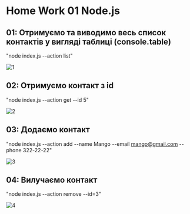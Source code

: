 # Home Work 01 Node.js

## 01: Отримуємо та виводимо весь список контактів у вигляді таблиці (console.table)

"node index.js --action list"

![1](https://user-images.githubusercontent.com/90495761/204229795-893a6c97-c677-47c2-90c1-6a5d10dc0a43.jpg)

## 02: Отримуємо контакт з id

"node index.js --action get --id 5"

![2](https://user-images.githubusercontent.com/90495761/204230882-cb272719-97ab-4339-a3ed-e9fca987e6b4.jpg)

## 03: Додаємо контакт

"node index.js --action add --name Mango --email mango@gmail.com --phone 322-22-22"

![3](https://user-images.githubusercontent.com/90495761/204231460-be8b3f1f-330d-45f3-b1e7-722d970355ec.jpg)

## 04: Вилучаємо контакт

"node index.js --action remove --id=3"

![4](https://user-images.githubusercontent.com/90495761/204231836-5c60ca55-0722-4527-ac2a-c045dbadbde4.jpg)


